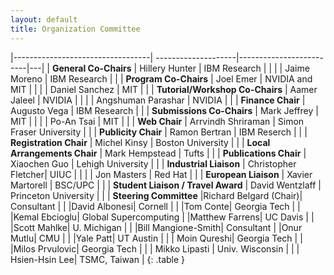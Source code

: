 ```yaml
---
layout: default
title: Organization Committee
---
```


|----------------------------------| --------------------|-------------------------|---|
| **General Co-Chairs**                | Hillery Hunter     | IBM Research            |   |
|                                      | Jaime Moreno       | IBM Research            |   |
| **Program Co-Chairs**                | Joel Emer          | NVIDIA and MIT          |   |
|                                      | Daniel Sanchez     | MIT                     |   |
| **Tutorial/Workshop Co-Chairs**      | Aamer Jaleel       | NVIDIA                  |   |
|                                      | Angshuman Parashar | NVIDIA                  |   |
| **Finance Chair**                    | Augusto Vega       | IBM Research            |   |
| **Submissions Co-Chairs**            | Mark Jeffrey       | MIT                     |   |
|                                      | Po-An Tsai         | MIT                     |   |
| **Web Chair**                        | Arrvindh Shriraman | Simon Fraser University |   |
| **Publicity Chair**                  | Ramon Bertran      | IBM Reserch             |   |
| **Registration Chair**               | Michel Kinsy       | Boston University       |   |
| **Local Arrangements Chair**         | Mark Hempstead     | Tufts                   |   |
| **Publications Chair**               | Xiaochen Guo       | Lehigh University       |   |
| **Industrial Liaison**               | Christopher Fletcher|    UIUC                |   | 
|                                      | Jon Masters         |   Red Hat              |   |
| **European Liaison**                 |  Xavier Martorell   | BSC/UPC                |   |
| **Student Liaison / Travel Award**  | David Wentzlaff     | Princeton University    |   |
| **Steering Committee**  |Richard Belgard (Chair)|  Consultant |
|   |David Albonesi|  Cornell |
|   |Tom Conte|  Georgia Tech |
|   |Kemal Ebcioglu|  Global Supercomputing 
|   |Matthew Farrens|  UC Davis |
|   |Scott Mahlke|  U. Michigan |
|   |Bill Mangione-Smith|  Consultant 
|   |Onur Mutlu|  CMU |
|   |Yale Patt|  UT Austin  |
|   | Moin Qureshi| Georgia Tech |
|   |Milos Prvulovic|  Georgia Tech |
|   | Mikko Lipasti | Univ. Wisconsin | 
|   | Hsien-Hsin Lee| TSMC, Taiwan  |
{: .table } 
